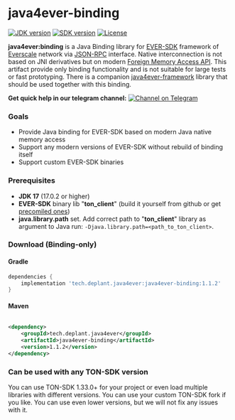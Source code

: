 # java4ever-binding

[![JDK version](https://img.shields.io/badge/Java-17.0.2+-green.svg)](https://shields.io/)
[![SDK version](https://img.shields.io/badge/TON%20SDK-v1.33.0+-orange)](https://github.com/tonlabs/TON-SDK/tree/1.28.0)
[![License](https://img.shields.io/badge/License-Apache%202.0-brown.svg)](https://shields.io/)

**java4ever:binding** is a Java Binding library for 
[EVER-SDK](https://github.com/tonlabs/ever-sdk) framework of 
[Everscale](https://everscale.network/) network via 
[JSON-RPC](https://github.com/tonlabs/ever-sdk/blob/master/docs/for-binding-developers/json_interface.md) interface. 
Native interconnection is not based on JNI derivatives but on
modern [Foreign Memory Access API](https://openjdk.java.net/jeps/393). 
This artifact provide only binding functionality and is not suitable for large tests or fast prototyping. 
There is a companion [java4ever-framework](https://github.com/deplant/java4ever-framework) library that should be used together with this binding. 

**Get quick help in our telegram
channel:** [![Channel on Telegram](https://img.shields.io/badge/chat-on%20telegram-9cf.svg)](https://t.me/deplant\_chat)

### Goals

* Provide Java binding for EVER-SDK based on modern Java native memory access
* Support any modern versions of EVER-SDK without rebuild of binding itself
* Support custom EVER-SDK binaries

### Prerequisites

* **JDK 17** (17.0.2 or higher)
* **EVER-SDK** binary lib "**ton_client**" (build it yourself from github or get [precomiled ones](https://github.com/tonlabs/ever-sdk/blob/master/README.md#download-precompiled-binaries))
* **java.library.path** set. Add correct path to "**ton_client**" library as argument to Java run: `-Djava.library.path=<path_to_ton_client>`.


### Download (Binding-only)

#### Gradle

```groovy
dependencies {
    implementation 'tech.deplant.java4ever:java4ever-binding:1.1.2'
}
```

#### Maven

```xml

<dependency>
    <groupId>tech.deplant.java4ever</groupId>
    <artifactId>java4ever-binding</artifactId>
    <version>1.1.2</version>
</dependency>
```

### Can be used with any TON-SDK version

You can use TON-SDK 1.33.0+ for your project or even load multiple libraries with different versions. You can use your
custom TON-SDK fork if you like. You can use even lower versions, but we will not fix any issues with it.